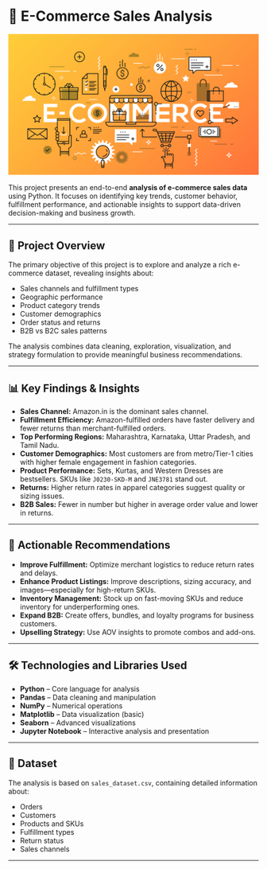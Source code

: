 # 🛒 E-Commerce Sales Analysis 

![E-Commerce Sales Dashboard](E-commerce_web_design_EWM_SA_Digital_Agency_Geneva.jpg)

This project presents an end-to-end **analysis of e-commerce sales data** using Python. It focuses on identifying key trends, customer behavior, fulfillment performance, and actionable insights to support data-driven decision-making and business growth.

---

## 🚀 Project Overview

The primary objective of this project is to explore and analyze a rich e-commerce dataset, revealing insights about:

- Sales channels and fulfillment types
- Geographic performance
- Product category trends
- Customer demographics
- Order status and returns
- B2B vs B2C sales patterns

The analysis combines data cleaning, exploration, visualization, and strategy formulation to provide meaningful business recommendations.

---

## 📊 Key Findings & Insights

- **Sales Channel:** Amazon.in is the dominant sales channel.
- **Fulfillment Efficiency:** Amazon-fulfilled orders have faster delivery and fewer returns than merchant-fulfilled orders.
- **Top Performing Regions:** Maharashtra, Karnataka, Uttar Pradesh, and Tamil Nadu.
- **Customer Demographics:** Most customers are from metro/Tier-1 cities with higher female engagement in fashion categories.
- **Product Performance:** Sets, Kurtas, and Western Dresses are bestsellers. SKUs like `J0230-SKD-M` and `JNE3781` stand out.
- **Returns:** Higher return rates in apparel categories suggest quality or sizing issues.
- **B2B Sales:** Fewer in number but higher in average order value and lower in returns.

---

## 📝 Actionable Recommendations

- **Improve Fulfillment:** Optimize merchant logistics to reduce return rates and delays.
- **Enhance Product Listings:** Improve descriptions, sizing accuracy, and images—especially for high-return SKUs.
- **Inventory Management:** Stock up on fast-moving SKUs and reduce inventory for underperforming ones.
- **Expand B2B:** Create offers, bundles, and loyalty programs for business customers.
- **Upselling Strategy:** Use AOV insights to promote combos and add-ons.

---

## 🛠 Technologies and Libraries Used

- **Python** – Core language for analysis
- **Pandas** – Data cleaning and manipulation
- **NumPy** – Numerical operations
- **Matplotlib** – Data visualization (basic)
- **Seaborn** – Advanced visualizations
- **Jupyter Notebook** – Interactive analysis and presentation

---

## 📁 Dataset

The analysis is based on `sales_dataset.csv`, containing detailed information about:

- Orders  
- Customers  
- Products and SKUs  
- Fulfillment types  
- Return status  
- Sales channels

---


